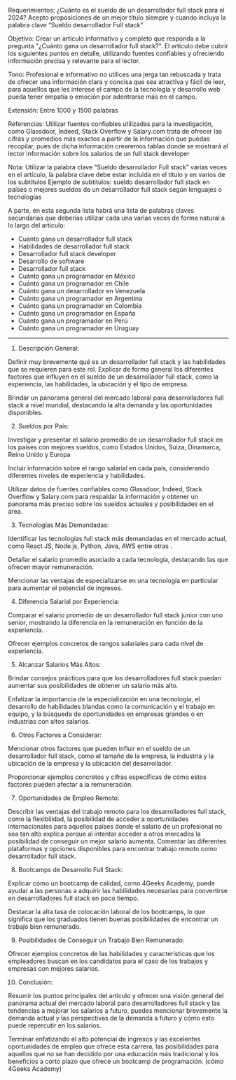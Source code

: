 Requerimientos: ¿Cuánto es el sueldo de un desarrollador full stack para el 2024?
Acepto proposiciones de un mejor título siempre y cuando incluya la palabra clave “Sueldo desarrollador Full stack”

Objetivo: Crear un artículo informativo y completo que responda a la pregunta "¿Cuánto gana un desarrollador full stack?". El artículo debe cubrir los siguientes puntos en detalle, utilizando fuentes confiables y ofreciendo información precisa y relevante para el lector.

Tono:
Profesional e informativo no utilices una jerga tan rebuscada y trata  de ofrecer una información clara y concisa que sea atractiva y fácil de leer, para aquellos que les interese el campo de la tecnología y desarrollo web pueda tener empatía o emoción por adentrarse más en el campo. 

Extensión:
Entre 1000 y 1500 palabras

Referencias:
Utilizar fuentes confiables utilizadas para la investigación, como Glassdoor, Indeed, Stack Overflow y Salary.com  trata de ofrecer las cifras y promedios más exactos a partir de la información que puedas recopilar, pues de dicha información  crearemos tablas  donde se mostrará al lector información sobre los  salarios de un full stack developer


Nota:
Utilizar la palabra clave “Sueldo desarrollador Full stack” varias veces en el artículo, la palabra clave debe estar incluida en el título y  en varios de los subtítulos
Ejemplo de subtitulos: sueldo desarrollador full stack en países o  mejores sueldos de un desarrollador full stack según lenguajes o tecnologías

A parte, en esta segunda lista habrá una lista de palabras claves secundarías que deberías utilizar cada una varias veces de forma natural a lo largo del artículo:
- Cuanto gana un desarrollador full stack 
- Habilidades de desarrollador full stack 
- Desarrollador full stack developer
- Desarrollo de software 
- Desarrollador full stack
- Cuánto gana un programador en México
- Cuánto gana un programador en Chile
- Cuánto gana un desarrollador en Venezuela
- Cuánto gana un programador en Argentina
- Cuánto gana un programador en Colombia
- Cuánto gana un programador en España
- Cuánto gana un programador en Perú
- Cuánto gana un programador en Uruguay

---


1. Descripción General:

Definir muy brevemente qué es un desarrollador full stack y las habilidades que se requieren para este rol. Explicar de forma general  los diferentes factores que influyen en el sueldo de un desarrollador full stack, como la experiencia, las habilidades, la ubicación y el tipo de empresa.

Brindar un panorama general del mercado laboral para desarrolladores full stack a nivel mundial, destacando la alta demanda y las oportunidades disponibles.


2. Sueldos por País:

Investigar y presentar el salario promedio de un desarrollador full stack en los países con mejores sueldos, como Estados Unidos, Suiza, Dinamarca, Reino Unido y Europa

Incluir información sobre el rango salarial en cada país, considerando diferentes niveles de experiencia y habilidades.

Utilizar datos de fuentes confiables como Glassdoor, Indeed, Stack Overflow y Salary.com para respaldar la información y obtener un panorama más preciso sobre los sueldos actuales y posibilidades en el área.

3. Tecnologías Más Demandadas:

Identificar las tecnologías full stack más demandadas en el mercado actual, como React JS, Node.js, Python, Java, AWS entre otras .

Detallar el salario promedio asociado a cada tecnología, destacando las que ofrecen mayor remuneración.

Mencionar las ventajas de especializarse en una tecnología en particular para aumentar el potencial de ingresos.


4. Diferencia Salarial por Experiencia:

Comparar el salario promedio de un desarrollador full stack junior con uno senior, mostrando la diferencia en la remuneración en función de la experiencia.

Ofrecer ejemplos concretos de rangos salariales para cada nivel de experiencia.


5. Alcanzar Salarios Más Altos:

Brindar consejos prácticos para que los desarrolladores full stack puedan aumentar sus posibilidades de obtener un salario más alto.

Enfatizar la importancia de la especialización en una tecnología, el desarrollo de habilidades blandas como la comunicación y el trabajo en equipo, y la búsqueda de oportunidades en empresas grandes o en industrias con altos salarios.


6. Otros Factores a Considerar:

Mencionar otros factores que pueden influir en el sueldo de un desarrollador full stack, como el tamaño de la empresa, la industria y la ubicación de la empresa y la ubicación del desarrollador. 


Proporcionar ejemplos concretos y cifras específicas de cómo estos factores pueden afectar a la remuneración.


7. Oportunidades de Empleo Remoto:

Describir las ventajas del trabajo remoto para los desarrolladores full stack, como la flexibilidad, la posibilidad de acceder a oportunidades internacionales para aquellos países donde el salario de un profesional no sea tan alto explica porque al intentar acceder a otros mercados la posibilidad de conseguir un mejor salario aumenta.
Comentar las diferentes plataformas y opciones disponibles para encontrar trabajo remoto como desarrollador full stack.

8. Bootcamps de Desarrollo Full Stack:

Explicar cómo un bootcamp de calidad, como 4Geeks Academy, puede ayudar a las personas a adquirir las habilidades necesarias para convertirse en desarrolladores full stack en poco tiempo.

Destacar la alta tasa de colocación laboral de los bootcamps, lo que significa que los graduados tienen buenas posibilidades de encontrar un trabajo bien remunerado.

9. Posibilidades de Conseguir un Trabajo Bien Remunerado:

Ofrecer ejemplos concretos de las habilidades y características que los empleadores buscan en los candidatos para el caso de los trabajos y empresas con mejores salarios. 

10. Conclusión:

Resumir los puntos principales del artículo y ofrecer una visión general del panorama actual del mercado laboral para desarrolladores full stack y las tendencias a mejorar los salarios a futuro, puedes mencionar brevemente la  demanda actual  y las perspectivas de la demanda a futuro y cómo esto puede repercutir en los salarios.



Terminar enfatizando el alto potencial de ingresos y las excelentes oportunidades de empleo que ofrece esta carrera, las posibilidades para aquellos que no se han decidido por una educación más tradicional y los beneficios a corto plazo que ofrece  un bootcamp de programación. (cómo 4Geeks Academy)
